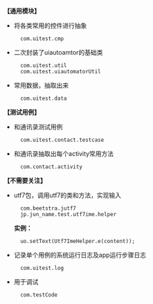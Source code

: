 **【通用模块】**

* 将各类常用的控件进行抽象
	
		com.uitest.cmp
	
* 二次封装了uiautoamtor的基础类	
	
		com.uitest.util
		com.uitest.uiautomatorUtil
	
* 常用数据，抽取出来
	
		com.uitest.data
	
**【测试用例】**

* 和通讯录测试用例

		com.uitest.contact.testcase

* 和通讯录抽取出每个activity常用方法
		
		com.contact.activity

	
**【不需要关注】**

* utf7包，调用utf7的类和方法，实现输入

		com.beetstra.jutf7
		jp.jun_name.test.utf7ime.helper

	**实例：**
	
		uo.setText(Utf7ImeHelper.e(content));

* 记录单个用例的系统运行日志及app运行步骤日志	

		com.uitest.log

* 用于调试

		com.testCode

	